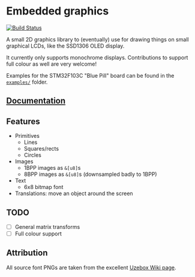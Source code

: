 # Embedded graphics

[![Build Status](https://travis-ci.org/jamwaffles/embedded-graphics.svg?branch=master)](https://travis-ci.org/jamwaffles/embedded-graphics)

A small 2D graphics library to (eventually) use for drawing things on small graphical LCDs, like the SSD1306 OLED display.

It currently only supports monochrome displays. Contributions to support full colour as well are very welcome!

Examples for the STM32F103C "Blue Pill" board can be found in the [`examples/`](examples) folder.

## [Documentation](https://jamwaffles.github.io/embedded-graphics)

## Features

* Primitives
	* Lines
	* Squares/rects
	* Circles
* Images
	* 1BPP images as `&[u8]`s
     * 8BPP images as `&[u8]`s (downsampled badly to 1BPP)
* Text
	* 6x8 bitmap font
* Translations: move an object around the screen

## TODO

* [ ] General matrix transforms
* [ ] Full colour support

## Attribution

All source font PNGs are taken from the excellent [Uzebox Wiki page](http://uzebox.org/wiki/Font_Bitmaps).
